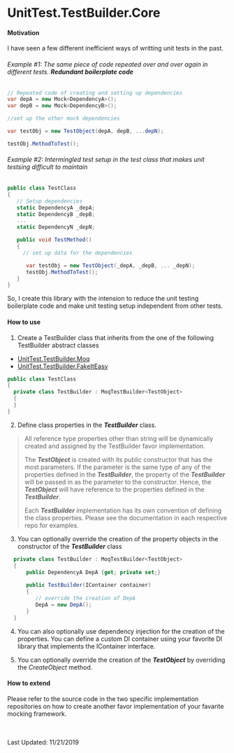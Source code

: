 # UnitTest.TestBuilder.Core

#### Motivation

I have seen a few different inefficient ways of writting unit tests in the past.

###### Example #1: The same piece of code repeated over and over again in different tests. ***Redundant boilerplate code***

```C#
// Repeated code of creating and setting up dependencies
var depA = new Mock<DependencyA>();
var depB = new Mock<DependencyB>();

//set up the other mock dependencies

var testObj = new TestObject(depA, depB, ...depN);

testObj.MethodToTest();
```
 
###### Example #2: Intermingled test setup in the test class that makes unit testsing difficult to maintain

```C#
public class TestClass
{
   // Setup dependencies
   static DependencyA _depA;
   static DependencyB _depB;
   ...
   static DependencyN _depN;

   public void TestMethod()
   {
     // set up data for the dependencies

      var testObj = new TestObject(_depA, _depB, ... _depN); 
      testObj.MethodToTest();
   }
}
```

So, I create this library with the intension to reduce the unit testing boilerplate code and make unit testing setup independent from other tests.


#### How to use
1. Create a TestBuilder class that inherits from the one of the following TestBuilder abstract classes
   
- [UnitTest.TestBuilder.Moq](https://github.com/Jacky-Mo/UnitTest.TestBuilder.Moq)
- [UnitTest.TestBuilder.FakeItEasy](https://github.com/Jacky-Mo/UnitTest.TestBuilder.FakeItEasy)

```C#
public class TestClass
{
  private class TestBuilder : MoqTestBuilder<TestObject>
  {
  }
}
```

2. Define class properties in the ***TestBuilder*** class. 
> All reference type properties other than string will be dynamically created and assigned by the TestBuilder favor implementation.
>
> The ***TestObject*** is created with its public constructor that has the most parameters. If the parameter is the same type of any of the properties defined
> in the ***TestBuilder***, the property of the ***TestBuilder*** will be passed in as the parameter to the constructor. Hence, the ***TestObject*** will have reference
> to the properties defined in the ***TestBuilder***.
> 
> Each ***TestBuilder*** implementation has its own convention of defining the class properties. Please see the documentation in each respective repo for examples.

3. You can optionally override the creation of the property objects in the constructor of the ***TestBuilder*** class
```C#
  private class TestBuilder : MoqTestBuilder<TestObject>
  {
      public DependencyA DepA {get; private set;}
      
      public TestBuilder(IContainer container)
      {
         // override the creation of DepA
         DepA = new DepA();
      }
  }
```

4. You can also optionally use dependency injection for the creation of the properties. You can define a custom DI container using your favorite DI library that implements the IContainer interface.

5. You can optionally override the creation of the ***TestObject*** by overriding the *CreateObject* method.


#### How to extend
Please refer to the source code in the two specific implementation repositories on how to create another favor implementation of your favarite mocking framework.



<br>
<br>
Last Updated: 11/21/2019